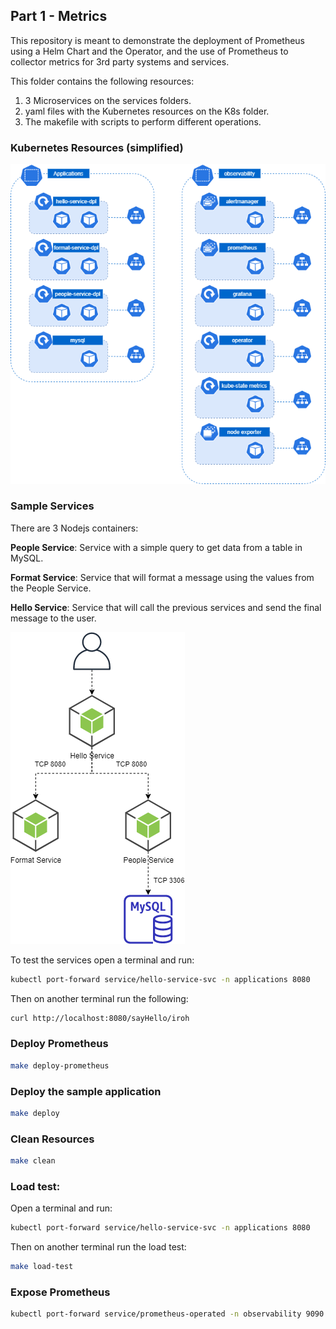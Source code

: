 ## Part 1 - Metrics

This repository is meant to demonstrate the deployment of Prometheus using a Helm Chart and the Operator, and the use of Prometheus to collector metrics for 3rd party systems and services.

This folder contains the following resources:

1. 3 Microservices on the services folders.
2. yaml files with the Kubernetes resources on the K8s folder.
3. The makefile with scripts to perform different operations.


### Kubernetes Resources (simplified)

![./images/kubernetes.png](./images/kubernetes.png)

### Sample Services

There are 3 Nodejs containers:

**People Service**: Service with a simple query to get data from a table in MySQL.

**Format Service**: Service that will format a message using the values from the People Service.

**Hello Service**: Service that will call the previous services and send the final message to the user.

![./images/application.png](./images/application.png)


To test the services open a terminal and run:
```sh
kubectl port-forward service/hello-service-svc -n applications 8080
```
Then on another terminal run the following:
```sh
curl http://localhost:8080/sayHello/iroh
```

### Deploy Prometheus

```sh
make deploy-prometheus
```

### Deploy the sample application

```sh
make deploy
```

### Clean Resources

```sh
make clean
```

### Load test:

Open a terminal and run:
```sh
kubectl port-forward service/hello-service-svc -n applications 8080
```
Then on another terminal run the load test:
```sh
make load-test
```

### Expose Prometheus

```sh
kubectl port-forward service/prometheus-operated -n observability 9090
```